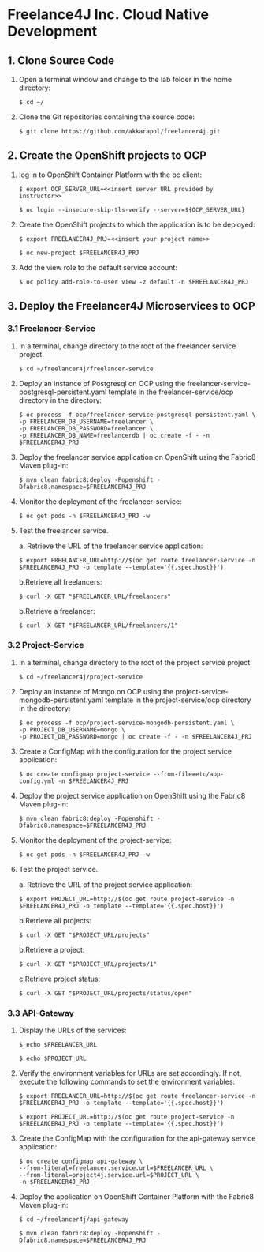 # Freelance4J Inc. Cloud Native Development

## 1. Clone Source Code

   1. Open a terminal window and change to the lab folder in the home directory:  

      ```
      $ cd ~/ 
      ```

   2. Clone the Git repositories containing the source code: 

      ```
      $ git clone https://github.com/akkarapol/freelancer4j.git
      ```

## 2. Create the OpenShift projects to OCP

   1. log in to OpenShift Container Platform with the oc client:
      
      ```
      $ export OCP_SERVER_URL=<<insert server URL provided by instructor>>

      $ oc login --insecure-skip-tls-verify --server=${OCP_SERVER_URL}
      ```
      
   2. Create the OpenShift projects to which the application is to be deployed:
  
      ```
      $ export FREELANCER4J_PRJ=<<insert your project name>>

      $ oc new-project $FREELANCER4J_PRJ
      ```
   3. Add the view role to the default service account:
   
      ```
      $ oc policy add-role-to-user view -z default -n $FREELANCER4J_PRJ
      ```
      
 ## 3. Deploy the Freelancer4J Microservices to OCP
 
  ### 3.1 Freelancer-Service
          
  1. In a terminal, change directory to the root of the freelancer service project   
         
     ```          
     $ cd ~/freelancer4j/freelancer-service          
     ```
          
  2. Deploy an instance of Postgresql on OCP using the freelancer-service-postgresql-persistent.yaml template in the freelancer-service/ocp directory in the directory:
         
     ``` 
     $ oc process -f ocp/freelancer-service-postgresql-persistent.yaml \
     -p FREELANCER_DB_USERNAME=freelancer \
     -p FREELANCER_DB_PASSWORD=freelancer \
     -p FREELANCER_DB_NAME=freelancerdb | oc create -f - -n $FREELANCER4J_PRJ
     ```

  3. Deploy the freelancer service application on OpenShift using the Fabric8 Maven plug-in:
  
     ```
     $ mvn clean fabric8:deploy -Popenshift -Dfabric8.namespace=$FREELANCER4J_PRJ
      ```
  4. Monitor the deployment of the freelancer-service:
     
     ```
     $ oc get pods -n $FREELANCER4J_PRJ -w
     ```
  6. Test the freelancer service.
  
     a. Retrieve the URL of the freelancer service application:
     
     ```
     $ export FREELANCER_URL=http://$(oc get route freelancer-service -n $FREELANCER4J_PRJ -o template --template='{{.spec.host}}')
     ```
     
     b.Retrieve all freelancers:
     
     ```
     $ curl -X GET "$FREELANCER_URL/freelancers"
     ```
     
     b.Retrieve a freelancer:
     
     ```
     $ curl -X GET "$FREELANCER_URL/freelancers/1"
     ```
     
  ### 3.2 Project-Service
          
  1. In a terminal, change directory to the root of the project service project   
         
     ```          
     $ cd ~/freelancer4j/project-service          
     ```
          
  2. Deploy an instance of Mongo on OCP using the project-service-mongodb-persistent.yaml template in the project-service/ocp directory in the directory:
         
     ``` 
     $ oc process -f ocp/project-service-mongodb-persistent.yaml \
     -p PROJECT_DB_USERNAME=mongo \
     -p PROJECT_DB_PASSWORD=mongo | oc create -f - -n $FREELANCER4J_PRJ
     ```
     
  3. Create a ConfigMap with the configuration for the project service application: 
  
     ```
     $ oc create configmap project-service --from-file=etc/app-config.yml -n $FREELANCER4J_PRJ
     ```
  
  4. Deploy the project service application on OpenShift using the Fabric8 Maven plug-in:
  
     ```
     $ mvn clean fabric8:deploy -Popenshift -Dfabric8.namespace=$FREELANCER4J_PRJ
     ```
  5. Monitor the deployment of the project-service:
     
     ```
     $ oc get pods -n $FREELANCER4J_PRJ -w
     ```
  6. Test the project service.
  
     a. Retrieve the URL of the project service application:
     
     ```
     $ export PROJECT_URL=http://$(oc get route project-service -n $FREELANCER4J_PRJ -o template --template='{{.spec.host}}')
     ```
     
     b.Retrieve all projects:
     
     ```
     $ curl -X GET "$PROJECT_URL/projects"
     ```
     
     b.Retrieve a project:
     
     ```
     $ curl -X GET "$PROJECT_URL/projects/1"
     ```
     
     c.Retrieve project status:
     
     ```
     $ curl -X GET "$PROJECT_URL/projects/status/open"
     ```
     
     
  ### 3.3 API-Gateway
          
  1. Display the URLs of the services:
     
     ```          
     $ echo $FREELANCER_URL
     
     $ echo $PROJECT_URL
     ```
  2. Verify the environment variables for URLs are set accordingly. If not, execute the following commands to set the environment variables:
     
     ```          
     $ export FREELANCER_URL=http://$(oc get route freelancer-service -n $FREELANCER4J_PRJ -o template --template='{{.spec.host}}')

     $ export PROJECT_URL=http://$(oc get route project-service -n $FREELANCER4J_PRJ -o template --template='{{.spec.host}}')
     ```
  
  3. Create the ConfigMap with the configuration for the api-gateway service application: 
  
     ```
     $ oc create configmap api-gateway \
     --from-literal=freelancer.service.url=$FREELANCER_URL \
     --from-literal=project4j.service.url=$PROJECT_URL \
     -n $FREELANCER4J_PRJ
     ```
  
  4. Deploy the application on OpenShift Container Platform with the Fabric8 Maven plug-in:
  
     ```
     $ cd ~/freelancer4j/api-gateway
     
     $ mvn clean fabric8:deploy -Popenshift -Dfabric8.namespace=$FREELANCER4J_PRJ
     ```  
     
     
     
